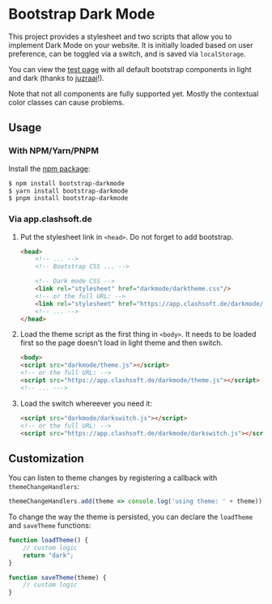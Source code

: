 # Bootstrap Dark Mode

This project provides a stylesheet and two scripts that allow you to implement Dark Mode on your website.
It is initially loaded based on user preference, can be toggled via a switch, and is saved via `localStorage`.

You can view the [test page](testpage.html) with all default bootstrap components in light and dark
(thanks to [juzraai](https://juzraai.github.io/)!).

Note that not all components are fully supported yet.
Mostly the contextual color classes can cause problems.

## Usage

### With NPM/Yarn/PNPM

Install the [npm package](https://www.npmjs.com/package/bootstrap-darkmode):

```sh
$ npm install bootstrap-darkmode
$ yarn install bootstrap-darkmode
$ pnpm install bootstrap-darkmode
```

### Via app.clashsoft.de

1. Put the stylesheet link in `<head>`. Do not forget to add bootstrap.

    ```html
    <head>
        <!-- ... -->
        <!-- Bootstrap CSS ... -->
    
        <!-- Dark mode CSS -->
        <link rel="stylesheet" href="darkmode/darktheme.css"/>
        <!-- or the full URL: -->
        <link rel="stylesheet" href="https://app.clashsoft.de/darkmode/darktheme.css"/>
        <!-- ... -->
    </head>
    ```

2. Load the theme script as the first thing in `<body>`.
   It needs to be loaded first so the page doesn't load in light theme and then switch.

    ```html
    <body>
    <script src="darkmode/theme.js"></script>
    <!-- or the full URL: -->
    <script src="https://app.clashsoft.de/darkmode/theme.js"></script>
    <!-- ... --->
    ```

3. Load the switch whereever you need it:

    ```html
    <script src="darkmode/darkswitch.js"></script>
    <!-- or the full URL: -->
    <script src="https://app.clashsoft.de/darkmode/darkswitch.js"></script>
    ```

## Customization

You can listen to theme changes by registering a callback with `themeChangeHandlers`:

```js
themeChangeHandlers.add(theme => console.log('using theme: ' + theme));
```

To change the way the theme is persisted, you can declare the `loadTheme` and `saveTheme` functions:

```js
function loadTheme() {
    // custom logic
    return "dark";
}

function saveTheme(theme) {
    // custom logic
}
```
